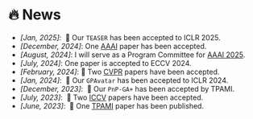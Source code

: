 # 🔥 News
- *[Jan, 2025]*: &nbsp;🎉 Our `TEASER` has been accepted to ICLR 2025.
- *[December, 2024]*: One [AAAI](https://aaai.org/Conferences/AAAI-25/) paper has been accepted.
- *[August, 2024]*: I will serve as a Program Committee for [AAAI 2025](https://aaai.org/conference/aaai/aaai-25/).
- *[July, 2024]*: One paper is accepted to ECCV 2024.
- *[February, 2024]*:  🎉 Two [CVPR](https://cvpr2024.thecvf.com/) papers have been accepted.
- *[Jan, 2024]*: &nbsp;🎉 Our `GPAvatar` has been accepted to ICLR 2024.
- *[December, 2023]*: &nbsp;🎉 Our `PnP-GA+` has been accepted by TPAMI.
- *[July, 2023]*: &nbsp;🎉 Two [ICCV](https://iccv2023.thecvf.com) papers have been accepted.
- *[June, 2023]*: &nbsp;🎉 One [TPAMI](https://ieeexplore.ieee.org/document/9220850) paper has been published.
<!-- - *[April, 2023]*: &nbsp;🎉 One [CVMJ](https://www.sciopen.com/article/10.1007/s41095-022-0294-4) paper has been accepted. -->
<!-- - *[Mar, 2022]*: &nbsp;🎉 Two [CVPR](https://cvpr2022.thecvf.com/) papers have been accepted. -->
